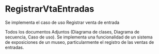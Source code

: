 # RegistrarVtaEntradas
Se implementa el caso de uso Registrar venta de entrada

Todos los documentos Adjuntos (Diagrama de clases, Diagrama de secuencia, Caso de uso). Se implementa una funcionalidad de un sistema de exposiciones de un museo, particularmente el registro de las ventas de entradas.
